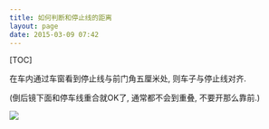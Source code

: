 ```yaml
---
title: 如何判断和停止线的距离
layout: page
date: 2015-03-09 07:42
---
```


[TOC]

在车内通过车窗看到停止线与前门角五厘米处, 则车子与停止线对齐.

(倒后镜下面和停车线重合就OK了, 通常都不会到重叠, 不要开那么靠前.)

![](http://i61.tinypic.com/fyq4w9.jpg)
